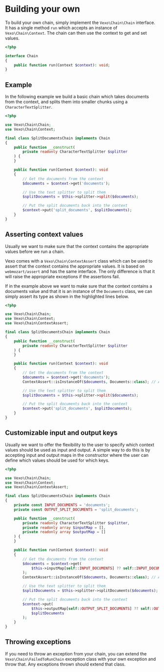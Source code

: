 # Building your own

To build your own chain, simply implement the `Vexo\Chain\Chain` interface. It has a single method `run` which accepts an instance of `Vexo\Chain\Context`. The chain can then use the context to get and set values.

```php
<?php

interface Chain
{
    public function run(Context $context): void;
}
```

## Example

In the following example we build a basic chain which takes documents from the context, and splits them into smaller chunks using a `CharacterTextSplitter`.

```php
<?php

use Vexo\Chain\Chain;
use Vexo\Chain\Context;

final class SplitDocumentsChain implements Chain
{
    public function __construct(
        private readonly CharacterTextSplitter $splitter
    ) {
    }

    public function run(Context $context): void
    {
        // Get the documents from the context
        $documents = $context->get('documents');

        // Use the text splitter to split them
        $splitDocuments = $this->splitter->split($documents);

        // Put the split documents back into the context
        $context->put('split_documents', $splitDocuments);
    }
}
```

## Asserting context values

Usually we want to make sure that the context contains the appropriate values before we run a chain.

Vexo comes with a `Vexo\Chain\ContextAssert` class which can be used to assert that the context contains the appropriate values. It is based on `webmozart/assert` and has the same interface. The only difference is that it will raise the appropriate exceptions if the assertions fail.

If in the example above we want to make sure that the context contains a documents value and that it is an instance of the `Documents` class, we can simply assert its type as shown in the highlighted lines below.

```php hl_lines="5 18"
<?php

use Vexo\Chain\Chain;
use Vexo\Chain\Context;
use Vexo\Chain\ContextAssert;

final class SplitDocumentsChain implements Chain
{
    public function __construct(
        private readonly CharacterTextSplitter $splitter
    ) {
    }

    public function run(Context $context): void
    {
        // Get the documents from the context
        $documents = $context->get('documents');
        ContextAssert::isInstanceOf($documents, Documents::class); // Assert our documents

        // Use the text splitter to split them
        $splitDocuments = $this->splitter->split($documents);

        // Put the split documents back into the context
        $context->put('split_documents', $splitDocuments);
    }
}
```

## Customizable input and output keys

Usually we want to offer the flexibility to the user to specify which context values should be used as input and output. A simple way to do this is by accepting input and output maps in the constructor where the user can define which values should be used for which keys.

```php hl_lines="9 10 14 15 23 32"
<?php

use Vexo\Chain\Chain;
use Vexo\Chain\Context;
use Vexo\Chain\ContextAssert;

final class SplitDocumentsChain implements Chain
{
    private const INPUT_DOCUMENTS = 'documents';
    private const OUTPUT_SPLIT_DOCUMENTS = 'split_documents';

    public function __construct(
        private readonly CharacterTextSplitter $splitter,
        private readonly array $inputMap = [],
        private readonly array $outputMap = []
    ) {
    }

    public function run(Context $context): void
    {
        // Get the documents from the context
        $documents = $context->get(
            $this->inputMap[self::INPUT_DOCUMENTS] ?? self::INPUT_DOCUMENTS
        );
        ContextAssert::isInstanceOf($documents, Documents::class); // Assert our documents

        // Use the text splitter to split them
        $splitDocuments = $this->splitter->splitDocuments($documents);

        // Put the split documents back into the context
        $context->put(
            $this->outputMap[self::OUTPUT_SPLIT_DOCUMENTS] ?? self::OUTPUT_SPLIT_DOCUMENTS,
            $splitDocuments
        );
    }
}
```

## Throwing exceptions

If you need to throw an exception from your chain, you can extend the `Vexo\Chain\FailedToRunChain` exception class with your own exception and throw that. Any exceptions thrown should extend that class.
